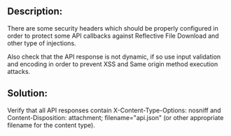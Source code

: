 ## Description:

There are some security headers which should be properly configured in order to protect some API callbacks against Reflective File Download and other type of injections.

Also check that the API response is not dynamic, if so use input validation and encoding in order to prevent XSS and Same origin method execution attacks.

## Solution:

Verify that all API responses contain X-Content-Type-Options: nosniff and Content-Disposition: attachment; filename="api.json" (or other appropriate filename for the content type).

